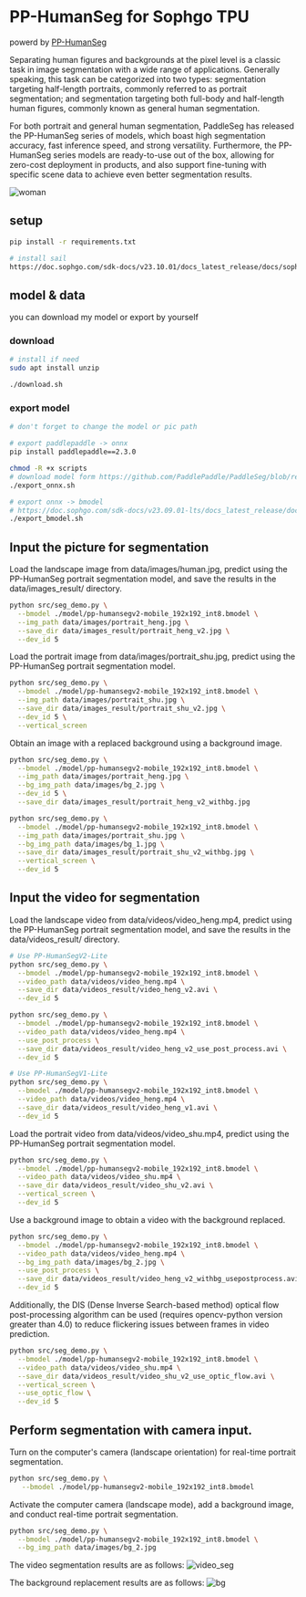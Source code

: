 # PP-HumanSeg for Sophgo TPU

powerd by [PP-HumanSeg](https://github.com/PaddlePaddle/PaddleSeg/blob/release/2.6/contrib/PP-HumanSeg/README_cn.md)

Separating human figures and backgrounds at the pixel level is a classic task in image segmentation with a wide range of applications. Generally speaking, this task can be categorized into two types: segmentation targeting half-length portraits, commonly referred to as portrait segmentation; and segmentation targeting both full-body and half-length human figures, commonly known as general human segmentation.

For both portrait and general human segmentation, PaddleSeg has released the PP-HumanSeg series of models, which boast high segmentation accuracy, fast inference speed, and strong versatility. Furthermore, the PP-HumanSeg series models are ready-to-use out of the box, allowing for zero-cost deployment in products, and also support fine-tuning with specific scene data to achieve even better segmentation results.

![woman](./pic/human.jpg)

## setup

```bash
pip install -r requirements.txt

# install sail
https://doc.sophgo.com/sdk-docs/v23.10.01/docs_latest_release/docs/sophon-sail/docs/zh/html/1_build.html
```

## model & data
you can download my model or export by yourself

### download
```bash
# install if need
sudo apt install unzip

./download.sh
```

### export model

```bash
# don't forget to change the model or pic path

# export paddlepaddle -> onnx
pip install paddlepaddle==2.3.0

chmod -R +x scripts
# download model form https://github.com/PaddlePaddle/PaddleSeg/blob/release/2.6/contrib/PP-HumanSeg/README_cn.md
./export_onnx.sh

# export onnx -> bmodel
# https://doc.sophgo.com/sdk-docs/v23.09.01-lts/docs_latest_release/docs/tpu-mlir/quick_start/html/index.html
./export_bmodel.sh
```

## Input the picture for segmentation

Load the landscape image from data/images/human.jpg, predict using the PP-HumanSeg portrait segmentation model, and save the results in the data/images_result/ directory.

```bash
python src/seg_demo.py \
  --bmodel ./model/pp-humansegv2-mobile_192x192_int8.bmodel \
  --img_path data/images/portrait_heng.jpg \
  --save_dir data/images_result/portrait_heng_v2.jpg \
  --dev_id 5
```

Load the portrait image from data/images/portrait_shu.jpg, predict using the PP-HumanSeg portrait segmentation model.

```bash
python src/seg_demo.py \
  --bmodel ./model/pp-humansegv2-mobile_192x192_int8.bmodel \
  --img_path data/images/portrait_shu.jpg \
  --save_dir data/images_result/portrait_shu_v2.jpg \
  --dev_id 5 \
  --vertical_screen
```

Obtain an image with a replaced background using a background image.

```bash
python src/seg_demo.py \
  --bmodel ./model/pp-humansegv2-mobile_192x192_int8.bmodel \
  --img_path data/images/portrait_heng.jpg \
  --bg_img_path data/images/bg_2.jpg \
  --dev_id 5 \
  --save_dir data/images_result/portrait_heng_v2_withbg.jpg

python src/seg_demo.py \
  --bmodel ./model/pp-humansegv2-mobile_192x192_int8.bmodel \
  --img_path data/images/portrait_shu.jpg \
  --bg_img_path data/images/bg_1.jpg \
  --save_dir data/images_result/portrait_shu_v2_withbg.jpg \
  --vertical_screen \
  --dev_id 5
```


## Input the video for segmentation

Load the landscape video from data/videos/video_heng.mp4, predict using the PP-HumanSeg portrait segmentation model, and save the results in the data/videos_result/ directory.

```bash
# Use PP-HumanSegV2-Lite
python src/seg_demo.py \
  --bmodel ./model/pp-humansegv2-mobile_192x192_int8.bmodel \
  --video_path data/videos/video_heng.mp4 \
  --save_dir data/videos_result/video_heng_v2.avi \
  --dev_id 5

python src/seg_demo.py \
  --bmodel ./model/pp-humansegv2-mobile_192x192_int8.bmodel \
  --video_path data/videos/video_heng.mp4 \
  --use_post_process \
  --save_dir data/videos_result/video_heng_v2_use_post_process.avi \
  --dev_id 5

# Use PP-HumanSegV1-Lite
python src/seg_demo.py \
  --bmodel ./model/pp-humansegv2-mobile_192x192_int8.bmodel \
  --video_path data/videos/video_heng.mp4 \
  --save_dir data/videos_result/video_heng_v1.avi \
  --dev_id 5
```

Load the portrait video from data/videos/video_shu.mp4, predict using the PP-HumanSeg portrait segmentation model.

```bash
python src/seg_demo.py \
  --bmodel ./model/pp-humansegv2-mobile_192x192_int8.bmodel \
  --video_path data/videos/video_shu.mp4 \
  --save_dir data/videos_result/video_shu_v2.avi \
  --vertical_screen \
  --dev_id 5
```

Use a background image to obtain a video with the background replaced.

```bash
python src/seg_demo.py \
  --bmodel ./model/pp-humansegv2-mobile_192x192_int8.bmodel \
  --video_path data/videos/video_heng.mp4 \
  --bg_img_path data/images/bg_2.jpg \
  --use_post_process \
  --save_dir data/videos_result/video_heng_v2_withbg_usepostprocess.avi \
  --dev_id 5
```

Additionally, the DIS (Dense Inverse Search-based method) optical flow post-processing algorithm can be used (requires opencv-python version greater than 4.0) to reduce flickering issues between frames in video prediction.

```bash
python src/seg_demo.py \
  --bmodel ./model/pp-humansegv2-mobile_192x192_int8.bmodel \
  --video_path data/videos/video_shu.mp4 \
  --save_dir data/videos_result/video_shu_v2_use_optic_flow.avi \
  --vertical_screen \
  --use_optic_flow \
  --dev_id 5
  ```

## Perform segmentation with camera input.

Turn on the computer's camera (landscape orientation) for real-time portrait segmentation.

```bash
python src/seg_demo.py \
   --bmodel ./model/pp-humansegv2-mobile_192x192_int8.bmodel
```

Activate the computer camera (landscape mode), add a background image, and conduct real-time portrait segmentation.

```bash
python src/seg_demo.py \
  --bmodel ./model/pp-humansegv2-mobile_192x192_int8.bmodel \
  --bg_img_path data/images/bg_2.jpg
```

The video segmentation results are as follows:
![video_seg](./pic/video_seg.jpg)

The background replacement results are as follows:
![bg](./pic/bg.jpg)
